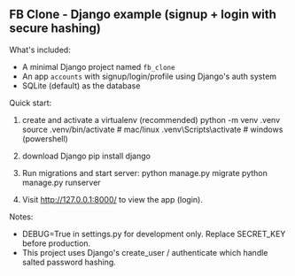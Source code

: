 FB Clone - Django example (signup + login with secure hashing)
-----------------------------------------------------------

What's included:
- A minimal Django project named `fb_clone`
- An app `accounts` with signup/login/profile using Django's auth system
- SQLite (default) as the database

Quick start:
1. create and activate a virtualenv (recommended)
   python -m venv .venv
   source .venv/bin/activate   # mac/linux
   .venv\Scripts\activate    # windows (powershell)
   
2. download Django
   pip install django
   
3. Run migrations and start server:
   python manage.py migrate
   python manage.py runserver

4. Visit http://127.0.0.1:8000/ to view the app (login).

Notes:
- DEBUG=True in settings.py for development only. Replace SECRET_KEY before production.
- This project uses Django's create_user / authenticate which handle salted password hashing.
